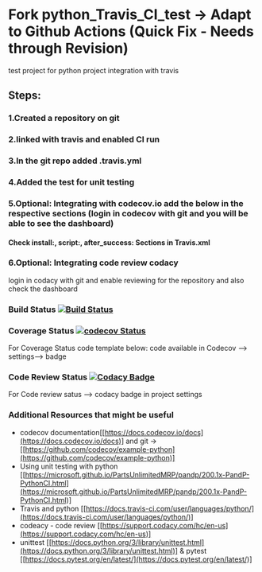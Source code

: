 # Fork python_Travis_CI_test -> Adapt to Github Actions (Quick Fix - Needs through Revision)
test project for python project integration with travis

## Steps: 
### 1.Created a repository on git 
### 2.linked with travis and enabled CI run
### 3.In the git repo added .travis.yml
### 4.Added the test for unit testing 
### 5.Optional: Integrating with codecov.io add the below in the respective sections  (login in codecov with git and you will be able to see the dashboard)
#### Check install:, script:, after_success: Sections in Travis.xml
### 6.Optional: Integrating code review codacy 
login in codacy with git and enable reviewing for the repository and also check the dashboard

### Build Status [![Build Status](https://travis-ci.org/prithvisekhar/python_Travis_CI_test.svg?branch=master)](https://travis-ci.org/prithvisekhar/python_Travis_CI_test)

### Coverage Status [![codecov Status](https://codecov.io/gh/prithvisekhar/python_Travis_CI_test/branch/master/graph/badge.svg)](https://codecov.io/gh/prithvisekhar/python_Travis_CI_test)
For Coverage Status code template below: code available in Codecov --> settings--> badge
### Code Review Status [![Codacy Badge](https://api.codacy.com/project/badge/Grade/733e3759ac334457b30d75329cb2b6a7)](https://www.codacy.com/app/prithvisekhar/python_Travis_CI_test?utm_source=github.com&amp;utm_medium=referral&amp;utm_content=prithvisekhar/python_Travis_CI_test&amp;utm_campaign=Badge_Grade)
For Code review satus --> codacy badge in project settings

### Additional Resources that might be useful 
*   codecov documentation[[https://docs.codecov.io/docs](https://docs.codecov.io/docs)] and git -> [[https://github.com/codecov/example-python](https://github.com/codecov/example-python)]
*   Using unit testing with python [[https://microsoft.github.io/PartsUnlimitedMRP/pandp/200.1x-PandP-PythonCI.html](https://microsoft.github.io/PartsUnlimitedMRP/pandp/200.1x-PandP-PythonCI.html)]
*   Travis and python [[https://docs.travis-ci.com/user/languages/python/](https://docs.travis-ci.com/user/languages/python/)]
*   codeacy - code review [[https://support.codacy.com/hc/en-us](https://support.codacy.com/hc/en-us)]
*   unittest [[https://docs.python.org/3/library/unittest.html](https://docs.python.org/3/library/unittest.html)] & pytest [[https://docs.pytest.org/en/latest/](https://docs.pytest.org/en/latest/)]
